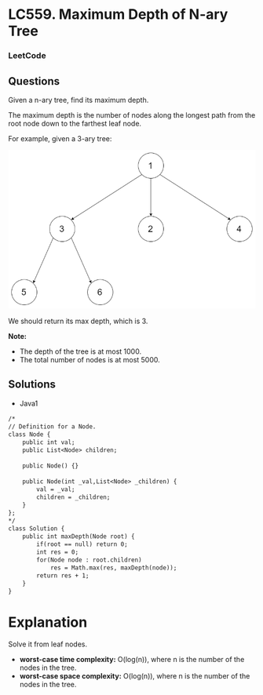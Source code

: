 # LC559. Maximum Depth of N-ary Tree

### LeetCode

## Questions

Given a n-ary tree, find its maximum depth.

The maximum depth is the number of nodes along the longest path from the root node down to the farthest leaf node.

For example, given a 3-ary tree:

![LC559. Maximum Depth of N-ary Tree](images/LC559MaximumDepthOfN-aryTree.png)
 
We should return its max depth, which is 3.

**Note:**

* The depth of the tree is at most 1000.
* The total number of nodes is at most 5000.

## Solutions

* Java1
```
/*
// Definition for a Node.
class Node {
    public int val;
    public List<Node> children;

    public Node() {}

    public Node(int _val,List<Node> _children) {
        val = _val;
        children = _children;
    }
};
*/
class Solution {
    public int maxDepth(Node root) {
        if(root == null) return 0;
        int res = 0;
        for(Node node : root.children)
            res = Math.max(res, maxDepth(node));
        return res + 1;
    }
}
```

# Explanation

Solve it from leaf nodes.

* **worst-case time complexity:** O(log(n)), where n is the number of the nodes in the tree.
* **worst-case space complexity:** O(log(n)), where n is the number of the nodes in the tree.
